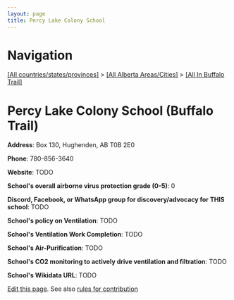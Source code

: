 ```yaml
---
layout: page
title: Percy Lake Colony School
---
```

# Navigation

[[All countries/states/provinces]](../../..) > [[All Alberta Areas/Cities]](../..) > [[All In Buffalo Trail]](..)

# Percy Lake Colony School (Buffalo Trail)

**Address**: Box 130, Hughenden, AB T0B 2E0

**Phone**: 780-856-3640

**Website**: TODO

**School's overall airborne virus protection grade (0-5)**: 0

**Discord, Facebook, or WhatsApp group for discovery/advocacy for THIS school**: TODO

**School's policy on Ventilation**: TODO

**School's Ventilation Work Completion**: TODO

**School's Air-Purification**: TODO

**School's CO2 monitoring to actively drive ventilation and filtration**: TODO

**School's Wikidata URL**: TODO


[Edit this page](https://github.com/ventilate-schools/AB/edit/main/./Buffalo_Trail/Percy_Lake_Colony_School.md). See also [rules for contribution](../../../contribution-rules/)